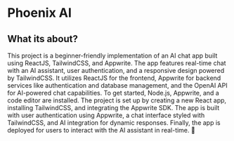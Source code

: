 # Phoenix AI
## What its about?
This project is a beginner-friendly implementation of an AI chat app built using ReactJS, TailwindCSS, and Appwrite. The app features real-time chat with an AI assistant, user authentication, and a responsive design powered by TailwindCSS.
It utilizes ReactJS for the frontend, Appwrite for backend services like authentication and database management, and the OpenAI API for AI-powered chat capabilities. To get started, Node.js, Appwrite, and a code editor are installed. 
The project is set up by creating a new React app, installing TailwindCSS, and integrating the Appwrite SDK. The app is built with user authentication using Appwrite, a chat interface styled with TailwindCSS, and AI integration for dynamic responses. 
Finally, the app is deployed for users to interact with the AI assistant in real-time. 🚀
